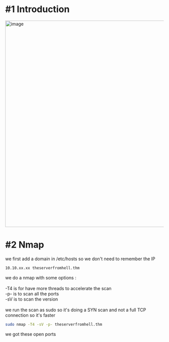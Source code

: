 # #1 Introduction
<img width="655" alt="image" src="https://github.com/MaTe0r/tryhackme.com/assets/94843357/f50b9599-5050-4764-abdb-adb582c0570b">

# #2 Nmap

we first add a domain in /etc/hosts so we don't need to remember the IP
```bash
10.10.xx.xx theserverfromhell.thm
```

we do a nmap with some options :\
\
-T4 is for have more threads to accelerate the scan\
-p- is to scan all the ports\
-sV is to scan the version\
\
we run the scan as sudo so it's doing a SYN scan and not a full TCP connection so it's faster

```bash
sudo nmap -T4 -sV -p- theserverfromhell.thm
```

we got these open ports
```bash

```


